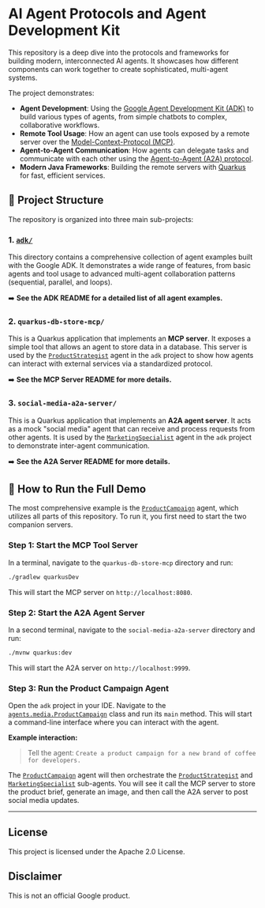 # AI Agent Protocols and Agent Development Kit

This repository is a deep dive into the protocols and frameworks for building modern, interconnected AI agents. It showcases how different components can work together to create sophisticated, multi-agent systems.

The project demonstrates:
*   **Agent Development**: Using the [Google Agent Development Kit (ADK)](https://github.com/google/adk-java) to build various types of agents, from simple chatbots to complex, collaborative workflows.
*   **Remote Tool Usage**: How an agent can use tools exposed by a remote server over the [Model-Context-Protocol (MCP)](https://modelcontextprotocol.io/docs/getting-started/intro).
*   **Agent-to-Agent Communication**: How agents can delegate tasks and communicate with each other using the [Agent-to-Agent (A2A) protocol](https://a2a-protocol.org/latest/).
*   **Modern Java Frameworks**: Building the remote servers with [Quarkus](https://quarkus.io/) for fast, efficient services.

## 📂 Project Structure

The repository is organized into three main sub-projects:

### 1. [`adk/`](./adk/README.md)

This directory contains a comprehensive collection of agent examples built with the Google ADK. It demonstrates a wide range of features, from basic agents and tool usage to advanced multi-agent collaboration patterns (sequential, parallel, and loops).

➡️ **See the ADK README for a detailed list of all agent examples.**

### 2. `quarkus-db-store-mcp/`

This is a Quarkus application that implements an **MCP server**. It exposes a simple tool that allows an agent to store data in a database. This server is used by the [`ProductStrategist`](./adk/src/main/java/agents/media/ProductStrategist.java) agent in the `adk` project to show how agents can interact with external services via a standardized protocol.

➡️ **See the MCP Server README for more details.**

### 3. `social-media-a2a-server/`

This is a Quarkus application that implements an **A2A agent server**. It acts as a mock "social media" agent that can receive and process requests from other agents. It is used by the [`MarketingSpecialist`](./adk/src/main/java/agents/media/MarketingSpecialist.java) agent in the `adk` project to demonstrate inter-agent communication.

➡️ **See the A2A Server README for more details.**

## 🚀 How to Run the Full Demo

The most comprehensive example is the [`ProductCampaign`](./adk/src/main/java/agents/media/ProductCampaign.java) agent, which utilizes all parts of this repository. To run it, you first need to start the two companion servers.

### Step 1: Start the MCP Tool Server

In a terminal, navigate to the `quarkus-db-store-mcp` directory and run:
```bash
./gradlew quarkusDev
```
This will start the MCP server on `http://localhost:8080`.

### Step 2: Start the A2A Agent Server

In a second terminal, navigate to the `social-media-a2a-server` directory and run:
```bash
./mvnw quarkus:dev
```
This will start the A2A server on `http://localhost:9999`.

### Step 3: Run the Product Campaign Agent

Open the `adk` project in your IDE. Navigate to the [`agents.media.ProductCampaign`](./adk/src/main/java/agents/media/ProductCampaign.java) class and run its `main` method. This will start a command-line interface where you can interact with the agent.

**Example interaction:**
> Tell the agent: `Create a product campaign for a new brand of coffee for developers.`

The [`ProductCampaign`](./adk/src/main/java/agents/media/ProductCampaign.java) agent will then orchestrate the [`ProductStrategist`](./adk/src/main/java/agents/media/ProductStrategist.java) and [`MarketingSpecialist`](./adk/src/main/java/agents/media/MarketingSpecialist.java) sub-agents. You will see it call the MCP server to store the product brief, generate an image, and then call the A2A server to post social media updates.

---

## License

This project is licensed under the Apache 2.0 License.

## Disclaimer

This is not an official Google product.
